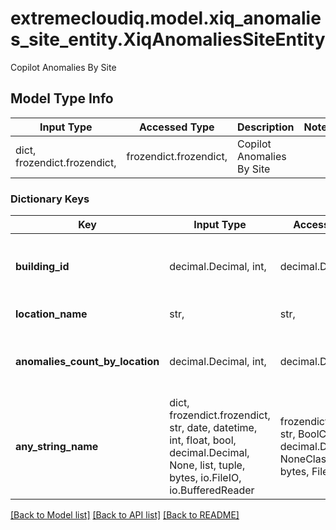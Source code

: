 # extremecloudiq.model.xiq_anomalies_site_entity.XiqAnomaliesSiteEntity

Copilot Anomalies By Site

## Model Type Info
Input Type | Accessed Type | Description | Notes
------------ | ------------- | ------------- | -------------
dict, frozendict.frozendict,  | frozendict.frozendict,  | Copilot Anomalies By Site | 

### Dictionary Keys
Key | Input Type | Accessed Type | Description | Notes
------------ | ------------- | ------------- | ------------- | -------------
**building_id** | decimal.Decimal, int,  | decimal.Decimal,  | the location type | [optional] value must be a 64 bit integer
**location_name** | str,  | str,  | the location type | [optional] 
**anomalies_count_by_location** | decimal.Decimal, int,  | decimal.Decimal,  | the location type | [optional] value must be a 32 bit integer
**any_string_name** | dict, frozendict.frozendict, str, date, datetime, int, float, bool, decimal.Decimal, None, list, tuple, bytes, io.FileIO, io.BufferedReader | frozendict.frozendict, str, BoolClass, decimal.Decimal, NoneClass, tuple, bytes, FileIO | any string name can be used but the value must be the correct type | [optional]

[[Back to Model list]](../../README.md#documentation-for-models) [[Back to API list]](../../README.md#documentation-for-api-endpoints) [[Back to README]](../../README.md)

